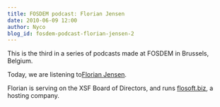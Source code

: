 ```yaml
---
title: FOSDEM podcast: Florian Jensen
date: 2010-06-09 12:00
author: Nyco
blog_id: fosdem-podcast-florian-jensen-2
---
```


This is the third in a series of podcasts made at FOSDEM in Brussels, Belgium.

Today, we are listening to[Florian Jensen](http://blog.xmpp.org/wp-content/uploads/2010/02/Florian_Jensen_low.mp3).

Florian is serving on the XSF Board of Directors, and runs [flosoft.biz](http://www.flosoft.biz/), a hosting company.
